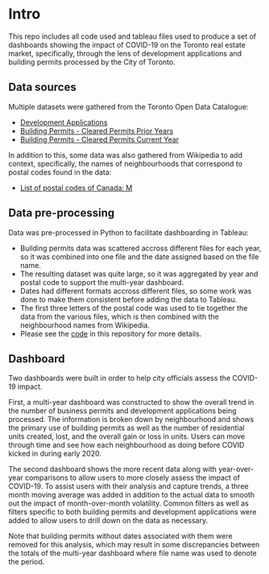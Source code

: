 # Intro

This repo includes all code used and tableau files used to produce a set of dashboards showing the impact of COVID-19 on the Toronto real estate market, specifically, through the lens of development applications and building permits processed by the City of Toronto.

## Data sources 

Multiple datasets were gathered from the Toronto Open Data Catalogue:
- [Development Applications](https://open.toronto.ca/dataset/development-applications/)
- [Building Permits - Cleared Permits Prior Years](https://open.toronto.ca/dataset/building-permits-cleared-permits-prior-years/)
- [Building Permits - Cleared Permits Current Year](https://open.toronto.ca/dataset/building-permits-cleared-permits-current-year/)

In addition to this, some data was also gathered from Wikipedia to add context, specifically, the names of neighbourhoods that correspond to postal codes found in the data:
- [List of postal codes of Canada: M](https://en.wikipedia.org/wiki/List_of_postal_codes_of_Canada:_M)

## Data pre-processing

Data was pre-processed in Python to facilitate dashboarding in Tableau:
- Building permits data was scattered accross different files for each year, so it was combined into one file and the date assigned based on the file name.
- The resulting dataset was quite large, so it was aggregated by year and postal code to support the multi-year dashboard.
- Dates had different formats accross different files, so some work was done to make them consistent before adding the data to Tableau.
- The first three letters of the postal code was used to tie together the data from the various files, which is then combined with the neighbourhood names from Wikipedia.
- Please see the [code](./code/) in this repository for more details.

## Dashboard

Two dashboards were built in order to help city officials assess the COVID-19 impact. 

First, a multi-year dashboard was constructed to show the overall trend in the number of business permits and development applications being processed. The information is broken down by neighbourhood and shows the primary use of building permits as well as the number of residential units created, lost, and the overall gain or loss in units. Users can move through time and see how each neighbourhood as doing before COVID kicked in during early 2020.

The second dashboard shows the more recent data along with year-over-year comparisons to allow users to more closely assess the impact of COVID-19. To assist users with their analysis and capture trends, a three month moving average was added in addition to the actual data to smooth out the impact of month-over-month volatility. Common filters as well as filters specific to both building permits and development applications were added to allow users to drill down on the data as necessary. 

Note that building permits without dates associated with them were removed for this analysis, which may result in some discrepancies between the totals of the multi-year dashboard where file name was used to denote the period.